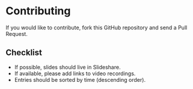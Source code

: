 # Contributing

If you would like to contribute, fork this GitHub repository and send a Pull Request.

## Checklist

* If possible, slides should live in Slideshare.
* If available, please add links to video recordings.
* Entries should be sorted by time (descending order).

